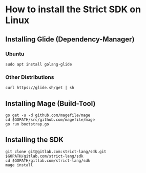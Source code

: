 # How to install the Strict SDK on Linux

## Installing Glide (Dependency-Manager)
### Ubuntu
```
sudo apt install golang-glide
```
### Other Distributions
```
curl https://glide.sh/get | sh
```
## Installing Mage (Build-Tool)

```
go get -u -d github.com/magefile/mage
cd $GOPATH/src/github.com/magefile/mage
go run bootstrap.go
```
## Installing the SDK
```
git clone git@gitlab.com:strict-lang/sdk.git $GOPATH/gitlab.com/strict-lang/sdk
cd $GOPATH/gitlab.com/strict-lang/sdk
mage install
```